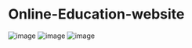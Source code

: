 # Online-Education-website
![image](https://user-images.githubusercontent.com/107083873/216120621-16c94594-33ce-4864-8f05-9d07839476ce.png)
![image](https://user-images.githubusercontent.com/107083873/216120509-c9070599-9d50-422e-b263-0b5be3d66b65.png)
![image](https://user-images.githubusercontent.com/107083873/216120574-8be09213-bb0c-4465-84da-ba35ae13e898.png)
